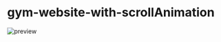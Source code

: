 # gym-website-with-scrollAnimation
![preview](https://user-images.githubusercontent.com/104000401/185789363-9b4811c4-c8a7-4fb8-9c1a-2dbf2c2cb47e.png)
